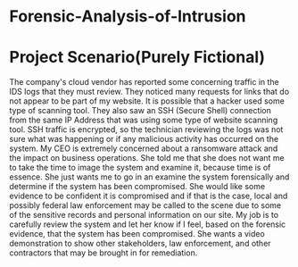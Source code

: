 # Forensic-Analysis-of-Intrusion

# Project Scenario(Purely Fictional)

The company's cloud vendor has reported some concerning traffic in the IDS logs that they must review. They noticed many requests for links that do not appear to be part of my website. It is possible that a hacker used some type of scanning tool. They also saw an SSH (Secure Shell) connection from the same IP Address that was using some type of website scanning tool. SSH traffic is encrypted, so the technician reviewing the logs was not sure what was happening or if any malicious activity has occurred on the system. My CEO is extremely concerned about a ransomware attack and the impact on business operations. She told me that she does not want me to take the time to image the system and examine it, because time is of essence. She just wants me to go in an examine the system forensically and determine if the system has been compromised. She would like some evidence to be confident it is compromised and if that is the case, local and possibly federal law enforcement may be called to the scene due to some of the sensitive records and personal information on our site. My job is to carefully review the system and let her know if I feel, based on the forensic evidence, that the system has been compromised. She wants a video demonstration to show other stakeholders, law enforcement, and other contractors that may be brought in for remediation.
